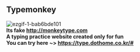 ## Typemonkey
![ezgif-1-bab6bde101](https://user-images.githubusercontent.com/74903606/173410138-da08e437-42e3-4368-88f0-71b9026623d5.gif) </br>
<b>Its fake http://monkeytype.com </b> </br>
<b>A typing practice website created only for fun</b> </br>
<b> You can try here ~> https://type.dothome.co.kr/#
